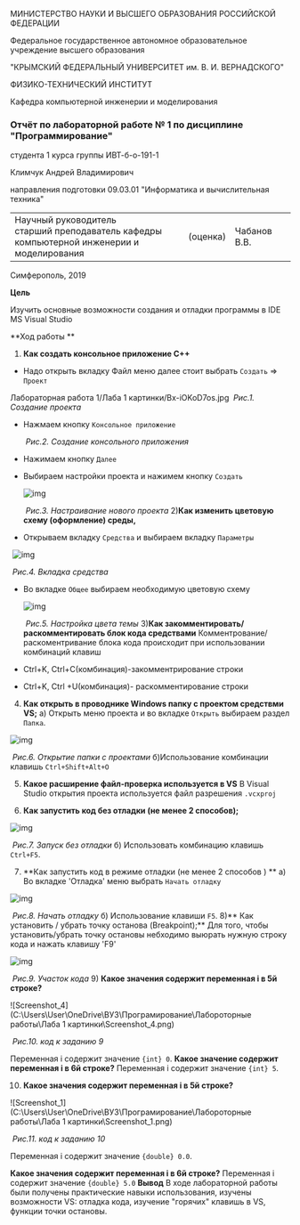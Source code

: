 МИНИСТЕРСТВО НАУКИ  И ВЫСШЕГО ОБРАЗОВАНИЯ РОССИЙСКОЙ ФЕДЕРАЦИИ  

Федеральное государственное автономное образовательное учреждение высшего образования  

"КРЫМСКИЙ ФЕДЕРАЛЬНЫЙ УНИВЕРСИТЕТ им. В. И. ВЕРНАДСКОГО"  

ФИЗИКО-ТЕХНИЧЕСКИЙ ИНСТИТУТ  

Кафедра компьютерной инженерии и моделирования



### Отчёт по лабораторной работе № 1  по дисциплине "Программирование"

студента 1 курса группы  ИВТ-б-о-191-1  

Климчук Андрей Владимирович 

направления подготовки  09.03.01 "Информатика и вычислительная техника" 

<table>
<tr><td>Научный руководитель<br/> старший преподаватель кафедры<br/> компьютерной 
инженерии и моделирования</td>
<td>(оценка)</td>
<td>Чабанов В.В.</td>
</tr>
</table>

Симферополь, 2019

**Цель**

Изучить основные возможности создания и отладки программы в IDE MS Visual Studio

**Ход работы **

1) **Как создать консольное приложение С++**

- Надо открыть вкладку Файл меню далее  стоит выбрать `Создать`  => `Проект`

Лабораторная работа 1/Лаба 1 картинки/Bx-iOKoD7os.jpg
  ​																*Рис.1. Создание проекта*

- Нажмаем кнопку `Консольное приложение` 

  
  
  ​														*Рис.2. Создание консольного приложения* 
  
- Нажимаем кнопку `Далее`


- Выбираем настройки проекта и нажимем кнопку `Создать`

  ![img](https://sun9-54.userapi.com/c855416/v855416300/113296/e1r8KvmXtCc.jpg)

  ​											*Рис.3. Настраивание нового проекта*
   2)**Как изменить цветовую схему (оформление) среды,**


- Открываем вкладку `Средства`  и выбираем вкладку `Параметры`

​                                             ![img](https://sun9-32.userapi.com/c855416/v855416300/11329d/Tel-S7HA6c0.jpg)

 ​																				*Рис.4. Вкладка средства*

- Во вкладке `Общее`  выбираем необходимую цветовую схему 

  ![img](https://sun9-14.userapi.com/c855416/v855416300/1132a5/jo1vgsiEuZ0.jpg)

  ​															 *Рис.5. Настройка цвета темы*
  3)**Как закомментировать/ раскомментировать блок кода средствами**
  Комментрование/раскоментривание блока кода происходит при использовании комбинаций клавиш

- Ctrl+K, Ctrl+C(комбинация)-закомментрирование строки 

- Ctrl+K, Ctrl +U(комбинация)- раскомментирование строки 

4) **Как открыть в проводнике Windows папку с проектом средствми VS;**
 a) Открыть меню проекта и во вкладке `Открыть`  выбираем раздел `Папка`.

![img](https://sun9-29.userapi.com/c855416/v855416300/1132ad/jVcNiQVHncM.jpg) 

​															*Рис.6. Открытие папки с проектами*
 б)Использование комбинации клавишь `Ctrl+Shift+Alt+O`

 5) **Какое расширение файл-проверка используется в VS**
  В Visual Studio открытия проекта используется файл разрешения `.vcxproj`

6) **Как запустить код без отладки (не менее 2 способов);**

![img](https://sun9-26.userapi.com/c855416/v855416300/1132b4/XnYBpc-Xszo.jpg)

​													*Рис.7. Запуск без отладки*
б) Использовать комбинацию клавишь `Ctrl+F5`.

7) **Как запустить код в режиме отладки (не менее 2 способов ) **
а) Во вкладке 'Отладка' меню выбрать `Начать отладку`

![img](https://sun9-6.userapi.com/c855416/v855416300/1132bb/wL5n3KD2_lE.jpg)

​																*Рис.8. Начать отладку*
б) Использование клавиши `F5`.
8)** Как установить / убрать точку останова (Breakpoint);**
 Для того, чтобы установить/убрать точку остановы небходимо выюрать нужную строку кода и нажать клавишу 'F9'		

![img](https://sun9-41.userapi.com/c855416/v855416300/1132c2/Bx-iOKoD7os.jpg)

​																	*Рис.9. Участок кода*
 9) **Какое значения содержит переменная i в 5й строке?**

![Screenshot_4](C:\Users\User\OneDrive\ВУЗ\Програмирование\Лабороторные работы\Лаба 1 картинки\Screenshot_4.png)

​														*Рис.10. код к заданию 9*

 Переменная i содержит значение `{int} 0`.
  **Какое значение содержит переменная i  в 6й строке?**
  Переменная i содержит значение `{int} 5`.

  10) **Какое значения содержит переменная i в 5й строке?**

![Screenshot_1](C:\Users\User\OneDrive\ВУЗ\Програмирование\Лабороторные работы\Лаба 1 картинки\Screenshot_1.png)

​                                                                    *Рис.11. код к заданию 10*

 Переменная i содержит значение `{double} 0.0`.

  **Какое значения содержит переменная i в 6й строке?**
  Переменная i содержит значение `{double} 5.0`
  **Вывод**
  В ходе лабораторной работы были получены практические навыки использования, изучены возможности VS: отладка кода,  изучение "горячих" клавишь в VS, функции точки остановы.
